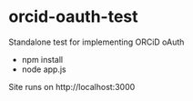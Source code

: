 # orcid-oauth-test
Standalone test for implementing ORCiD oAuth

* npm install
* node app.js

Site runs on http://localhost:3000
